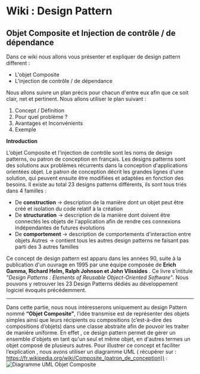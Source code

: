 # Wiki : Design Pattern 
## Objet Composite et Injection de contrôle / de dépendance
Dans ce wiki nous allons vous présenter et expliquer de design pattern different : 
* L'objet Composite 
* L'injection de contrôle / de dépendance 

Nous allons suivre un plan précis pour chacun d'entre eux afin que ce soit clair, net et pertinent. Nous allons utiliser le plan suivant : 
1. Concept / Définition 
2. Pour quel problème ? 
3. Avantages et Inconvénients
4. Exemple 

**Introduction**

L’objet Composite et l'injection de contrôle sont les noms de design patterns, ou patron de conception en français. Les designs patterns sont des solutions aux problèmes récurrents dans la conception d'applications orientées objet. Le patron de conception décrit les grandes lignes d'une solution, qui peuvent ensuite être modifiées et adaptées en fonction des besoins. Il existe au total 23 designs patterns différents, ils sont tous triés dans 4 familles : 
* De **construction** → description de la manière dont un objet peut être créé et isolation du code relatif à la création 
* De **structuration** → description de la manière dont doivent être connectés les objets de l'application afin de rendre ces connexions indépendantes de futures évolutions 
* De **comportement** →  description de comportements d'interaction entre objets
Autres → contient tous les autres design patterns ne faisant pas parti des 3 autres familles 

Ce concept de design pattern est apparu dans les années 90, suite à la publication d'un ouvrage en 1995 par une équipe composée de **Erich Gamma, Richard Helm, Ralph Johnson et John Vlissides** . Ce livre s’intitule _"Design Patterns : Elements of Reusable Object-Oriented Software"_. Nous pouvons y retrouver les 23 Design Patterns dédiés au développement logiciel évoqués précédemment.

------------------------------------------------------------------------------------------------------------------------------------

Dans cette partie, nous nous intéresserons uniquement au design Pattern nommé  **“Objet Composite”**, l’idée transmise est de représenter des objets simples ainsi que leurs récipients ou compositions (c’est-à-dire des compositions d’objets) dans une classe abstraite afin de pouvoir les traiter de manière uniforme. En effet , ce design pattern permet de gérer un ensemble d'objets en tant qu'un seul et même objet, en d'autres termes un objet composé de plusieurs autres. Pour illustrer ce concept et faciliter l’explication , nous avons utiliser un diagramme UML ( récupérer sur : https://fr.wikipedia.org/wiki/Composite_(patron_de_conception))  : 
![Diagramme UML Objet Composite](https://www.cjoint.com/doc/22_12/LLbiL1MGI1j_Capture-d’écran-2022-12-01-à-09.35.15.png) 
